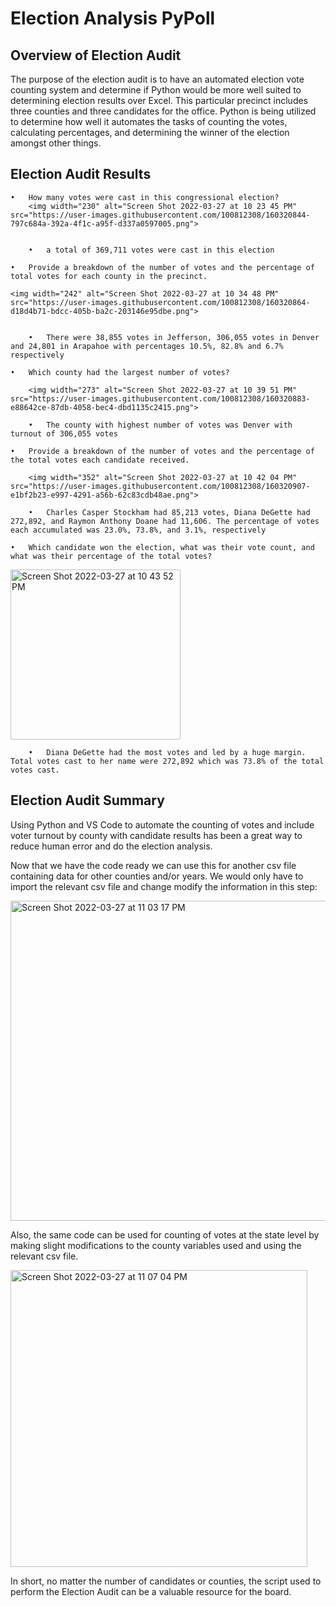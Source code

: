 # Election Analysis PyPoll

## Overview of Election Audit

The purpose of the election audit is to have an automated election vote counting system and determine if Python would be more well suited to determining election results over Excel. This particular precinct includes three counties and three candidates for the office. Python is being utilized to determine how well it automates the tasks of counting the votes, calculating percentages, and determining the winner of the election amongst other things.


## Election Audit Results
	•	How many votes were cast in this congressional election?
		<img width="230" alt="Screen Shot 2022-03-27 at 10 23 45 PM" src="https://user-images.githubusercontent.com/100812308/160320844-797c684a-392a-4f1c-a95f-d337a0597005.png">

	
		•	a total of 369,711 votes were cast in this election

	•	Provide a breakdown of the number of votes and the percentage of total votes for each county in the precinct.

	<img width="242" alt="Screen Shot 2022-03-27 at 10 34 48 PM" src="https://user-images.githubusercontent.com/100812308/160320864-d18d4b71-bdcc-405b-ba2c-203146e95dbe.png">
		

		•	There were 38,855 votes in Jefferson, 306,055 votes in Denver and 24,801 in Arapahoe with percentages 10.5%, 82.8% and 6.7% respectively

	•	Which county had the largest number of votes?
		
		<img width="273" alt="Screen Shot 2022-03-27 at 10 39 51 PM" src="https://user-images.githubusercontent.com/100812308/160320883-e88642ce-87db-4058-bec4-dbd1135c2415.png">

		•	The county with highest number of votes was Denver with turnout of 306,055 votes

	•	Provide a breakdown of the number of votes and the percentage of the total votes each candidate received.
		
		<img width="352" alt="Screen Shot 2022-03-27 at 10 42 04 PM" src="https://user-images.githubusercontent.com/100812308/160320907-e1bf2b23-e997-4291-a56b-62c83cdb48ae.png">

		•	Charles Casper Stockham had 85,213 votes, Diana DeGette had 272,892, and Raymon Anthony Doane had 11,606. The percentage of votes each accumulated was 23.0%, 73.8%, and 3.1%, respectively

	•	Which candidate won the election, what was their vote count, and what was their percentage of the total votes?
		
<img width="272" alt="Screen Shot 2022-03-27 at 10 43 52 PM" src="https://user-images.githubusercontent.com/100812308/160320929-b5ac0a23-1467-47f0-8160-ff6dd73d8bc3.png">

	
		•	Diana DeGette had the most votes and led by a huge margin. Total votes cast to her name were 272,892 which was 73.8% of the total votes cast. 



## Election Audit Summary

Using Python and VS Code to automate the counting of votes and include voter turnout by county with candidate results has been a great way to reduce human error and do the election analysis. 

Now that we have the code ready we can use this for another csv file containing data for other counties and/or years. We would only have to import the relevant csv file and change modify the information in this step:

<img width="512" alt="Screen Shot 2022-03-27 at 11 03 17 PM" src="https://user-images.githubusercontent.com/100812308/160320968-fc7d5b88-37ce-4d15-abc6-a530c0b9d04b.png">



Also, the same code can be used for counting of votes at the state level by making slight modifications to the county variables used and using the relevant csv file. 

<img width="475" alt="Screen Shot 2022-03-27 at 11 07 04 PM" src="https://user-images.githubusercontent.com/100812308/160320997-018bde44-a559-41af-8cbd-9379af8cbb12.png">


In short, no matter the number of candidates or counties, the script used to perform the Election Audit can be a valuable resource for the board. 



